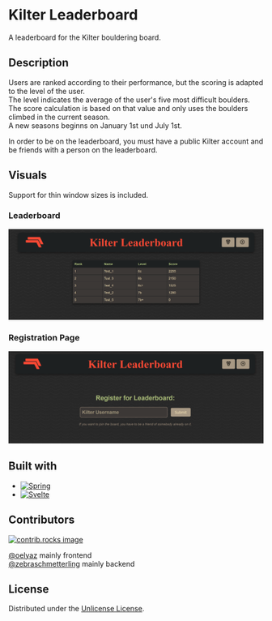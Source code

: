# Kilter Leaderboard
A leaderboard for the Kilter bouldering board.

## Description

Users are ranked according to their performance, but the scoring is adapted to the level of the user. <br>
The level indicates the average of the user's five most difficult boulders. The score calculation is based on that value and only uses the boulders climbed in the current season.
<br> A new seasons beginns on January 1st und July 1st.

In order to be on the leaderboard, you must have a public Kilter account and be friends with a person on the leaderboard.

## Visuals
Support for thin window sizes is included.
### Leaderboard


![Leaderboard.png](Leaderboard.png)

### Registration Page

![Registration_Page.png](Registration_Page.png)

## Built with
* [![Spring][Spring.io]][Spring-url]
* [![Svelte][Svelte.dev]][Svelte-url]

## Contributors
<a href="https://github.com/oelyaz/klieterboard/graphs/contributors">
  <img src="https://contrib.rocks/image?repo=oelyaz/klieterboard" alt="contrib.rocks image" />
</a>

[@oelyaz](https://github.com/oelyaz) mainly frontend <br>
[@zebraschmetterling](https://github.com/zebraschmetterling) mainly backend 



## License
Distributed under the [Unlicense License](https://unlicense.org).

<!-- LINKS & IMAGES -->
[Spring.io]: https://img.shields.io/badge/SpringBoot-6DB33F?style=for-the-badge&logo=Spring&logoColor=white
[Spring-url]: https://spring.io/
[Svelte.dev]: https://img.shields.io/badge/Svelte-4A4A55?style=for-the-badge&logo=svelte&logoColor=FF3E00
[Svelte-url]: https://svelte.dev/



